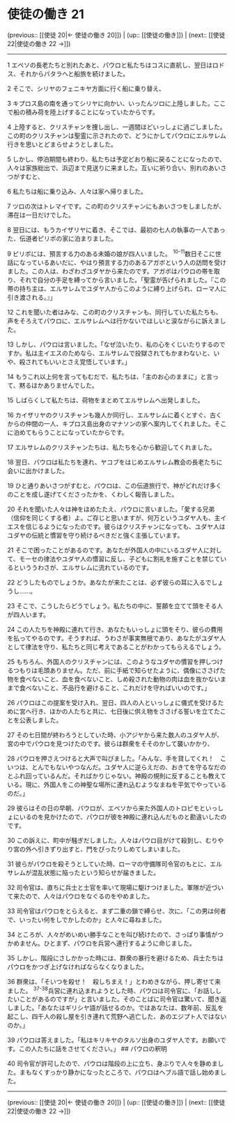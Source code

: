 # 使徒の働き 21

(previous:: [[使徒 20|← 使徒の働き 20]]) | (up:: [[使徒の働き]]) | (next:: [[使徒 22|使徒の働き 22 →]])

***


1 エペソの長老たちと別れたあと、パウロと私たちはコスに直航し、翌日はロドス、それからパタラへと船旅を続けました。 

2 そこで、シリヤのフェニキヤ方面に行く船に乗り替え、 

3 キプロス島の南を通ってシリヤに向かい、いったんツロに上陸しました。ここで船の積み荷を陸上げすることになっていたからです。 

4 上陸すると、クリスチャンを捜し出し、一週間ほどいっしょに過ごしました。この町のクリスチャンは聖霊に示されたので、どうにかしてパウロにエルサレム行きを思いとどまらせようとしました。 

5 しかし、停泊期間も終わり、私たちは予定どおり船に戻ることになったので、人々は家族総出で、浜辺まで見送りに来ました。互いに祈り合い、別れのあいさつがすむと、 

6 私たちは船に乗り込み、人々は家へ帰りました。 

7 ツロの次はトレマイです。この町のクリスチャンにもあいさつをしましたが、滞在は一日だけでした。 

8 翌日には、もうカイザリヤに着き、そこでは、最初の七人の執事の一人であった、伝道者ピリポの家に泊まりました。 

9 ピリポには、預言する力のある未婚の娘が四人いました。 <sup class="versenum">10-11</sup>数日そこに世話になっているあいだに、やはり預言する力のあるアガボという人の訪問を受けました。この人は、わざわざユダヤから来たのです。アガボはパウロの帯を取り、それで自分の手足を縛ってから言いました。「聖霊が告げられました。『この帯の持ち主は、エルサレムでユダヤ人からこのように縛り上げられ、ローマ人に引き渡される。』」 

12 これを聞いた者はみな、この町のクリスチャンも、同行していた私たちも、声をそろえてパウロに、エルサレムへは行かないでほしいと涙ながらに訴えました。 

13 しかし、パウロは言いました。「なぜ泣いたり、私の心をくじいたりするのですか。私は主イエスのためなら、エルサレムで投獄されてもかまわないと、いや、殺されてもいいとさえ覚悟しています。」 

14 もうこれ以上何を言ってもむだで、私たちは、「主のお心のままに」と言って、黙るほかありませんでした。 

15 しばらくして私たちは、荷物をまとめてエルサレムへ出発しました。 

16 カイザリヤのクリスチャンも幾人か同行し、エルサレムに着くとすぐ、古くからの仲間の一人、キプロス島出身のマナソンの家へ案内してくれました。そこに泊めてもらうことになっていたからです。 

17 エルサレムのクリスチャンたちは、私たちを心から歓迎してくれました。 

18 翌日、パウロは私たちを連れ、ヤコブをはじめエルサレム教会の長老たちに会いに出かけました。 

19 ひと通りあいさつがすむと、パウロは、この伝道旅行で、神がどれだけ多くのことを成し遂げてくださったかを、くわしく報告しました。 

20 それを聞いた人々は神をほめたたえ、パウロに言いました。「愛する兄弟（信仰を同じくする者）よ。ご存じと思いますが、何万というユダヤ人も、主イエスを信じるようになったのです。彼らはクリスチャンになっても、ユダヤ人はユダヤの伝統と慣習を守り続けるべきだと強く主張しています。 

21 そこで困ったことがあるのです。あなたが外国人の中にいるユダヤ人に対して、モーセの律法やユダヤ人の慣習に反し、子どもに割礼を施すことを禁じているといううわさが、エルサレムに流れているのです。 

22 どうしたものでしょうか。あなたが来たことは、必ず彼らの耳に入るでしょうし……。 

23 そこで、こうしたらどうでしょう。私たちの中に、誓願を立てて頭をそる人が四人います。 

24 この人たちを神殿に連れて行き、あなたもいっしょに頭をそり、彼らの費用を払ってやるのです。そうすれば、うわさが事実無根であり、あなたがユダヤ人として律法を守り、私たちと同じ考えであることがわかってもらえるでしょう。 

25 もちろん、外国人のクリスチャンには、このようなユダヤの慣習を押しつけるつもりは毛頭ありません。ただ、前に手紙で知らせたように、偶像にささげた物を食べないこと、血を食べないこと、しめ殺された動物の肉は血を抜かないままで食べないこと、不品行を避けること、これだけを守ればいいのです。」 

26 パウロはこの提案を受け入れ、翌日、四人の人といっしょに儀式を受けるために宮へ行き、ほかの人たちと共に、七日後に供え物をささげる誓いを立てたことを公表しました。 

27 その七日間が終わろうとしていた時、小アジヤから来た数人のユダヤ人が、宮の中でパウロを見つけたのです。彼らは群衆をそそのかして襲いかかり、 

28 パウロを押さえつけると大声で叫びました。「みんな、手を貸してくれ！　こいつは、とんでもないやつなんだ。ユダヤ人に逆らえだの、おきてを守るなだのとふれ回っているんだ。そればかりじゃない。神殿の規則に反することも教えている。現に、外国人をこの神聖な場所に連れ込むようなまねを平気でやっているのだ。」 

29 彼らはその日の早朝、パウロが、エペソから来た外国人のトロピモといっしょにいるのを見かけたので、パウロが彼を神殿に連れ込んだものと勘違いしたのです。 

30 この訴えに、町中が騒ぎだしました。人々はパウロ目がけて殺到し、むりやり宮の外へ引きずり出すと、門をぴったりしめてしまいました。 

31 彼らがパウロを殺そうとしていた時、ローマの守備隊司令官のもとに、エルサレムが混乱状態に陥ったという知らせが届きました。 

32 司令官は、直ちに兵士と士官を率いて現場に駆けつけました。軍隊が近づいて来たので、人々はパウロをなぐるのをやめました。 

33 司令官はパウロをとらえると、まず二重の鎖で縛らせ、次に、「この男は何者で、いったい何をしでかしたのか」と人々に尋ねました。 

34 ところが、人々がめいめい勝手なことを叫び続けたので、さっぱり事情がつかめません。ひとまず、パウロを兵営へ連行するように命じました。 

35 しかし、階段にさしかかった時には、群衆の暴行を避けるため、兵士たちはパウロをかつぎ上げなければならなくなりました。 

36 群衆は、「そいつを殺せ！　殺しちまえ！」とわめきながら、押し寄せて来ました。 <sup class="versenum">37-38</sup>兵営に連れ込まれようとした時、パウロは司令官に、「お話ししたいことがあるのですが」と言いました。そのことばに司令官は驚いて、聞き返しました。「あなたはギリシヤ語が話せるのか。ではあなたは、数年前、反乱を起こし、四千人の殺し屋を引き連れて荒野へ逃亡した、あのエジプト人ではないのか。」 

39 パウロは答えました。「私はキリキヤのタルソ出身のユダヤ人です。お願いです。この人たちに話をさせてください。」 ## パウロの釈明 

40 司令官が許可したので、パウロは階段の上に立ち、身ぶりで人々を静めました。まもなくすっかり静かになったところで、パウロはヘブル語で話し始めました。

***

(previous:: [[使徒 20|← 使徒の働き 20]]) | (up:: [[使徒の働き]]) | (next:: [[使徒 22|使徒の働き 22 →]])
